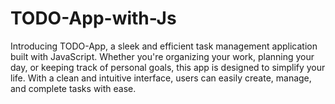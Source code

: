 # TODO-App-with-Js
Introducing TODO-App, a sleek and efficient task management application built with JavaScript. Whether you're organizing your work, planning your day, or keeping track of personal goals, this app is designed to simplify your life. With a clean and intuitive interface, users can easily create, manage, and complete tasks with ease.
